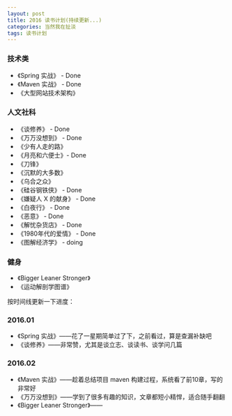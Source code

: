 ```yaml
---
layout: post
title: 2016 读书计划(持续更新...)
categories: 当然我在扯淡
tags: 读书计划
---
```

### 技术类

* 《Spring 实战》 - Done
* 《Maven 实战》 - Done
* 《大型网站技术架构》

### 人文社科

* 《谈修养》 - Done
* 《万万没想到》 - Done
* 《少有人走的路》
* 《月亮和六便士》- Done
* 《刀锋》
* 《沉默的大多数》
* 《乌合之众》
* 《硅谷钢铁侠》 - Done
* 《嫌疑人 X 的献身》 - Done
* 《白夜行》 - Done
* 《恶意》 - Done
* 《解忧杂货店》 - Done
* 《1980年代的爱情》 - Done
* 《图解经济学》 - doing

### 健身

* 《Bigger Leaner Stronger》
* 《运动解剖学图谱》

按时间线更新一下进度：

### 2016.01

* 《Spring 实战》——花了一星期简单过了下，之前看过，算是查漏补缺吧
* 《谈修养》——非常赞，尤其是谈立志、谈读书、谈学问几篇

### 2016.02

* 《Maven 实战》——趁着总结项目 maven 构建过程，系统看了前10章，写的非常好
* 《万万没想到》——学到了很多有趣的知识，文章都短小精悍，适合随手翻翻
* 《Bigger Leaner Stronger》——
